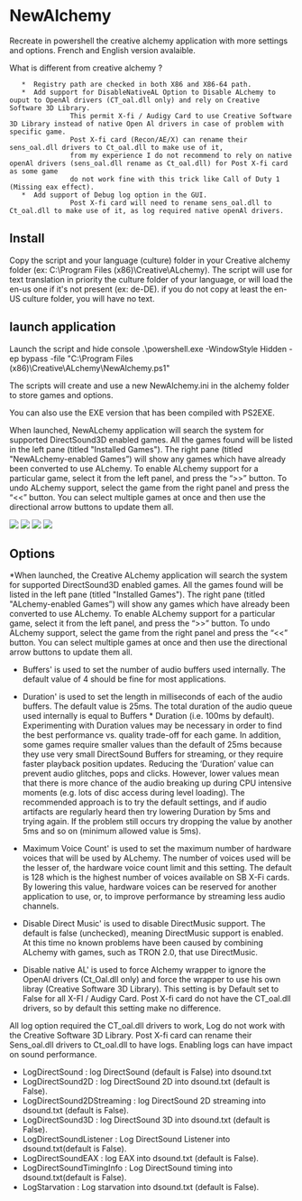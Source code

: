 # NewAlchemy
Recreate in powershell the creative alchemy application with more settings and options.
French and English version avalaible.

   What is different from creative alchemy ?
   
       *  Registry path are checked in both X86 and X86-64 path.
       *  Add support for DisableNativeAL Option to Disable ALchemy to ouput to OpenAl drivers (CT_oal.dll only) and rely on Creative Software 3D Library.
                   This permit X-fi / Audigy Card to use Creative Software 3D Library instead of native Open Al drivers in case of problem with specific game.
                   Post X-fi card (Recon/AE/X) can rename their sens_oal.dll drivers to Ct_oal.dll to make use of it, 
                   from my experience I do not recommend to rely on native openAl drivers (sens_oal.dll rename as Ct_oal.dll) for Post X-fi card as some game
                   do not work fine with this trick like Call of Duty 1 (Missing eax effect).
       *  Add support of Debug log option in the GUI.
                   Post X-fi card will need to rename sens_oal.dll to Ct_oal.dll to make use of it, as log required native openAl drivers.
            
    
## Install
Copy the script and your language (culture) folder in your Creative alchemy folder (ex: C:\Program Files (x86)\Creative\ALchemy).
   The script will use for text translation in priority the culture folder of your language, or will load the en-us one if it's not present (ex: de-DE).
   if you do not copy at least the en-US culture folder, you will have no text.

## launch application
Launch the script and hide console
.\powershell.exe -WindowStyle Hidden -ep bypass -file "C:\Program Files (x86)\Creative\ALchemy\NewAlchemy.ps1"

The scripts will create and use a new NewAlchemy.ini in the alchemy folder to store games and options.

You can also use the EXE version that has been compiled with PS2EXE.

When launched, NewALchemy application will search the system for supported DirectSound3D enabled games. All the games found will be listed in the left pane (titled "Installed Games"). The right pane (titled "NewALchemy-enabled Games”) will show any games which have already been converted to use ALchemy. To enable ALchemy support for a particular game, select it from the left panel, and press the “>>” button. To undo ALchemy support, select the game from the right panel and press the “<<” button. You can select multiple games at once and then use the directional arrow buttons to update them all.

<img src="https://i.imgur.com/MIhlNTC.png">
<img src="https://i.imgur.com/kvZsC3t.png">
<img src="https://i.imgur.com/HeqoCVO.png">
<img src="https://i.imgur.com/5VL3oKI.png">

## Options

*When launched, the Creative ALchemy application will search the system for supported
DirectSound3D enabled games. All the games found will be listed in the left pane (titled
"Installed Games"). The right pane (titled "ALchemy-enabled Games”) will show any
games which have already been converted to use ALchemy.
To enable ALchemy support for a particular game, select it from the left panel, and press
the “>>” button. To undo ALchemy support, select the game from the right panel and
press the “<<” button. You can select multiple games at once and then use the directional
arrow buttons to update them all. 

* Buffers' is used to set the number of audio buffers used internally. The default value of 4
should be fine for most applications.

* Duration' is used to set the length in milliseconds of each of the audio buffers. The
default value is 25ms.
The total duration of the audio queue used internally is equal to Buffers * Duration (i.e.
100ms by default). Experimenting with Duration values may be necessary in order to
find the best performance vs. quality trade-off for each game. In addition, some games
require smaller values than the default of 25ms because they use very small DirectSound
Buffers for streaming, or they require faster playback position updates. Reducing the
‘Duration’ value can prevent audio glitches, pops and clicks. However, lower values
mean that there is more chance of the audio breaking up during CPU intensive moments
(e.g. lots of disc access during level loading). The recommended approach is to try the
default settings, and if audio artifacts are regularly heard then try lowering Duration by
5ms and trying again. If the problem still occurs try dropping the value by another 5ms
and so on (minimum allowed value is 5ms).

* Maximum Voice Count' is used to set the maximum number of hardware voices that
will be used by ALchemy. The number of voices used will be the lesser of, the hardware
voice count limit and this setting. The default is 128 which is the highest number of
voices available on SB X-Fi cards. By lowering this value, hardware voices can be
reserved for another application to use, or, to improve performance by streaming less
audio channels.

* Disable Direct Music' is used to disable DirectMusic support. The default is false
(unchecked), meaning DirectMusic support is enabled. At this time no known problems
have been caused by combining ALchemy with games, such as TRON 2.0, that use
DirectMusic. 

* Disable native AL' is used to force Alchemy wrapper to ignore the OpenAl drivers (Ct_Oal.dll only)
and force the wrapper to use his own libray (Creative Software 3D Library).
This setting is by Default set to False for all X-FI / Audigy Card.
Post X-fi card do not have the CT_oal.dll drivers, so by default this setting make no difference.

All log option required the CT_oal.dll drivers to work, Log do not work with the Creative Software 3D Library.
Post X-fi card can rename their Sens_oal.dll drivers to Ct_oal.dll to have logs.
Enabling logs can have impact on sound performance.

* LogDirectSound : log DirectSound (default is False) into dsound.txt
* LogDirectSound2D : log DirectSound 2D into dsound.txt (default is False).
* LogDirectSound2DStreaming : log DirectSound 2D streaming into dsound.txt (default is False).
* LogDirectSound3D : log DirectSound 3D into dsound.txt (default is False).
* LogDirectSoundListener : Log DirectSound Listener into dsound.txt(default is False).
* LogDirectSoundEAX : log EAX into dsound.txt (default is False).
* LogDirectSoundTimingInfo : Log DirectSound timing into dsound.txt(default is False).
* LogStarvation : Log starvation into dsound.txt (default is False).


